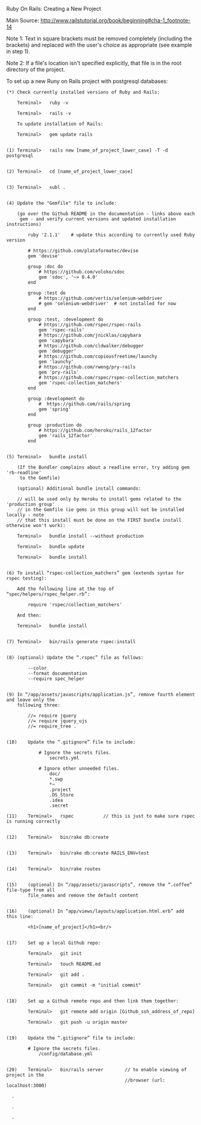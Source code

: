 
Ruby On Rails: Creating a New Project


Main Source:  http://www.railstutorial.org/book/beginning#cha-1_footnote-14


Note 1: Text in square brackets must be removed completely (including the brackets)
 		and replaced with the user's choice as appropriate (see example in step 1).

Note 2:	If a file's location isn't specified explicitly, that file is in the root directory
		of the project.


To set up a new Runy on Rails project with postgresql databases:

	(*)	Check currently installed versions of Ruby and Rails:

		Terminal>	ruby -v

		Terminal>	rails -v

		To update installation of Rails:

		Terminal>	gem update rails


	(1)	Terminal>	rails new [name_of_project_lower_case] -T -d postgresql


	(2)	Terminal>	cd [name_of_project_lower_case]


	(3)	Terminal> 	subl .


	(4)	Update the "Gemfile" file to include:

		(go over the Github README in the documentation - links above each 
		 gem - and verify current versions and updated installation instructions)

			ruby '2.1.1'   	# update this according to currently used Ruby version

			# https://github.com/plataformatec/devise
			gem 'devise'

			group :doc do
				# https://github.com/voloko/sdoc
				gem 'sdoc', '~> 0.4.0'
			end

			group :test do
				# https://github.com/vertis/selenium-webdriver
				# gem 'selenium-webdriver'  # not installed for now
			end

			group :test, :development do
				# https://github.com/rspec/rspec-rails
				gem 'rspec-rails'
				# https://github.com/jnicklas/capybara
				gem 'capybara'
				# https://github.com/cldwalker/debugger
				gem 'debugger'
				# https://github.com/copiousfreetime/launchy
				gem 'launchy'
				# https://github.com/rweng/pry-rails
				gem 'pry-rails'
			    # https://github.com/rspec/rspec-collection_matchers
			    gem 'rspec-collection_matchers'
			end

			group :development do
				#  https://github.com/rails/spring
				gem 'spring'
			end

			group :production do
				# https://github.com/heroku/rails_12factor	
			 	gem 'rails_12factor'		
			end


	(5)	Terminal> 	bundle install

		(If the Bundler complains about a readline error, try adding gem 'rb-readline'
		 to the Gemfile)	

		(optional) Additional bundle install commands:

		// will be used only by Heroku to install gems related to the 'production group'
		// in the Gemfile (ie gems in this group will not be installed locally - note
		// that this install must be done on the FIRST bundle install otherwise won't work):

		Terminal>	bundle install --without production

		Terminal>	bundle update

		Terminal>	bundle install


	(6)	To install “rspec-collection_matchers” gem (extends syntax for rspec testing):

		Add the following line at the top of “spec/helpers/rspec_helper.rb”:

			require 'rspec/collection_matchers'

		And then:

		Terminal> 	bundle install


	(7)	Terminal> 	bin/rails generate rspec:install	


	(8)	(optional) Update the “.rspec” file as follows:

			--color
			--format documentation
			--require spec_helper


	(9)	In “/app/assets/javascripts/application.js”, remove fourth element and leave only the
		following three:

			//= require jquery
			//= require jquery_ujs
			//= require_tree .


	(10)	Update the “.gitignore” file to include:

				# Ignore the secrets files.
					secrets.yml

				# Ignore other unneeded files.
					doc/
					*.swp
					*~
					.project
					.DS_Store
					.idea
					.secret

	(11)	Terminal> 	rspec  			// this is just to make sure rspec is running correctly


	(12)	Terminal> 	bin/rake db:create


	(13)	Terminal> 	bin/rake db:create RAILS_ENV=test


	(14) 	Terminal> 	bin/rake routes				


	(15)	(optional) In “/app/assets/javascripts”, remove the “.coffee” file-type from all 
			file_names and remove the default content


	(16)	(optional) In “app/views/layouts/application.html.erb” add this line:

			<h1>[name_of_project]</h1><br/>


	(17)	Set up a local Github repo:

 			Terminal>	git init

 			Terminal>	touch README.md

			Terminal> 	git add .
			
			Terminal>	git commit -m "initial commit"


	(18)	Set up a Github remote repo and then link them together:

			Terminal>	git remote add origin [Github_ssh_address_of_repo]

			Terminal>	git push -u origin master	


	(19)	Update the “.gitignore” file to include:

			# Ignore the secrets files.
				/config/database.yml


	(20)	Terminal> 	bin/rails server 		// to enable viewing of project in the 
												//browser (url: localhost:3000)

	  .

	  .

	  .

	  